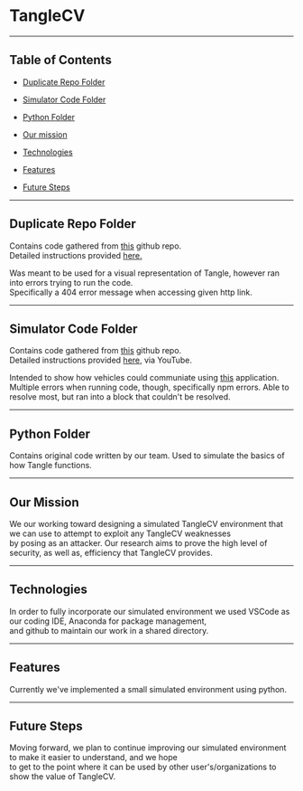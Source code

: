# TangleCV 

--- 

## Table of Contents  

* [Duplicate Repo Folder](#markdown-header-duplicate-repo-folder) 

* [Simulator Code Folder](#markdown-header-simulator-code-folder) 

* [Python Folder](#markdown-header-python-folder) 

* [Our mission](#markdown-header-our-mission) 

* [Technologies](#markdown-header-technologies) 

* [Features](#markdown-header-features) 

* [Future Steps](#markdown-header-future-steps) 

--- 

## Duplicate Repo Folder 

Contains code gathered from <a href="https://github.com/iotaledger/high-mobility-blueprints">this</a> github repo. </br>
Detailed instructions provided <a href="https://steemit.com/iota/@jordaan01/building-an-iota-tangle-from-scratch-in-python-and-flask">here.</a> </br>

Was meant to be used for a visual representation of Tangle, however ran into errors trying to run the code. </br>
Specifically a 404 error message when accessing given http link.

 --- 

## Simulator Code Folder

Contains code gathered from <a href="https://github.com/ljlabs/tangle-pow">this</a> github repo. </br>
Detailed instructions provided <a href="https://www.youtube.com/watch?v=L-O-okg0bWk">here,</a> via YouTube. </br>

Intended to show how vehicles could communiate using <a href="https://console.high-mobility.com/qdEZ/">this</a> application. </br>
Multiple errors when running code, though, specifically npm errors. Able to resolve most, but ran into a block that couldn't be resolved.  

 --- 

## Python Folder

Contains original code written by our team. Used to simulate the basics of how Tangle functions. 

 --- 

## Our Mission

We our working toward designing a simulated TangleCV environment that we can use to attempt to exploit any TangleCV weaknesses </br>
by posing as an attacker. Our research aims to prove the high level of security, as well as, efficiency that TangleCV provides.

 --- 

## Technologies

In order to fully incorporate our simulated environment we used VSCode as our coding IDE, Anaconda for package management, </br>
and github to maintain our work in a shared directory.  

 --- 

## Features

Currently we've implemented a small simulated environment using python.

 --- 

## Future Steps

Moving forward, we plan to continue improving our simulated environment to make it easier to understand, and we hope </br>
to get to the point where it can be used by other user's/organizations to show the value of TangleCV. 


